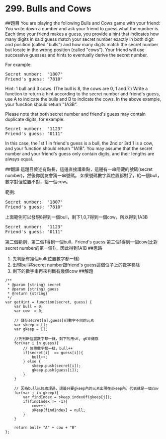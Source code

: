 ﻿# 299. Bulls and Cows

##題目
You are playing the following Bulls and Cows game with your friend:  
You write down a number and ask your friend to guess what the number is. 
Each time your friend makes a guess, you provide a hint that indicates 
how many digits in said guess match your secret number exactly in both digit and position
(called "bulls") and how many digits match the secret number but locate in the wrong position (called "cows"). 
Your friend will use successive guesses and hints to eventually derive the secret number.

For example:
<pre>
Secret number:  "1807"
Friend's guess: "7810"
</pre>
Hint: 1 bull and 3 cows. (The bull is 8, the cows are 0, 1 and 7.)
Write a function to return a hint according to the secret number and friend's guess, use A to indicate the bulls and B to indicate the cows. In the above example, your function should return "1A3B".

Please note that both secret number and friend's guess may contain duplicate digits, for example:
<pre>
Secret number:  "1123"
Friend's guess: "0111"
</pre>
In this case, the 1st 1 in friend's guess is a bull, the 2nd or 3rd 1 is a cow, and your function should return "1A1B".
You may assume that the secret number and your friend's guess only contain digits, and their lengths are always equal.

##翻譯
這題目敘述有點長，這邊直接講重點，這邊有一串隱藏的號碼(secret number)，然後你朋友會猜一串號碼，
如果號碼數字與位置都對了，給一個bull，數字對但位置不對，給一個cow。  

範例:
<pre>
Secret number:  "1807"
Friend's guess: "7810"
</pre>
上面範例可以發現8得到一個bull，剩下1,0,7得到一個cow，所以得到1A3B
<pre>
Secret number:  "1123"
Friend's guess: "0111"
</pre>
第二個範例，第二個1得到一個bull，Friend's guess 第三個1得到一個cow(比對secret number的第一個1)，因此得到1A1B
##思路
1. 先判斷有幾個bull(位置數字都一樣)
2. 出現bull將secret number跟friend's guess這個位子上的數字移除
3. 剩下的數字串再來判斷有幾個cow
##解題
```
/**
 * @param {string} secret
 * @param {string} guess
 * @return {string}
 */
var getHint = function(secret, guess) {
    var bull = 0;
    var cow  = 0;
    
    // 儲存secret[n],guess[n]數字不同的元素
    var skeep = [];
    var gkeep = [];
    
    //先判斷位置數字都一樣，剩下的用sK, gK來儲存
    for(var i in guess){
        // 位置數字都一樣，bull++
        if(secret[i]  == guess[i]){
            bull++;
        } else {
            skeep.push(secret[i]);
            gkeep.push(guess[i]);
        }
    }
    
    // 因為bull已經處理過，這邊只要gkeep內的元素出現在skeep內，代表就是一個cow
    for(var j in gkeep){
        var findIndex = skeep.indexOf(gkeep[j]);
        if(findIndex != -1){
            cow++;
            skeep[findIndex] = null;
        }
    }

    return bull+ "A" + cow + "B"
};
```
